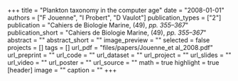 +++
title = "Plankton taxonomy in the computer age"
date = "2008-01-01"
authors = ["F Jouenne", "I Probert", "D Vaulot"]
publication_types = ["2"]
publication = "Cahiers de Biologie Marine, (49), _pp. 355–367_"
publication_short = "Cahiers de Biologie Marine, (49), _pp. 355–367_"
abstract = ""
abstract_short = ""
image_preview = ""
selected = false
projects = []
tags = []
url_pdf = "files/papers/Jouenne_et al_2008.pdf"
url_preprint = ""
url_code = ""
url_dataset = ""
url_project = ""
url_slides = ""
url_video = ""
url_poster = ""
url_source = ""
math = true
highlight = true
[header]
image = ""
caption = ""
+++
